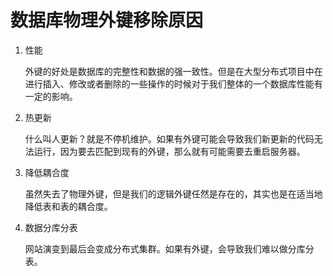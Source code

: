 # 数据库物理外键移除原因

1. 性能

   外键的好处是数据库的完整性和数据的强一致性。但是在大型分布式项目中在进行插入、修改或者删除的一些操作的时候对于我们整体的一个数据库性能有一定的影响。

2. 热更新

    什么叫人更新？就是不停机维护。如果有外键可能会导致我们新更新的代码无法运行，因为要去匹配到现有的外键，那么就有可能需要去重启服务器。

3. 降低耦合度

    虽然失去了物理外键，但是我们的逻辑外键任然是存在的，其实也是在适当地降低表和表的耦合度。
    
4. 数据分库分表

    网站演变到最后会变成分布式集群。如果有外键，会导致我们难以做分库分表。